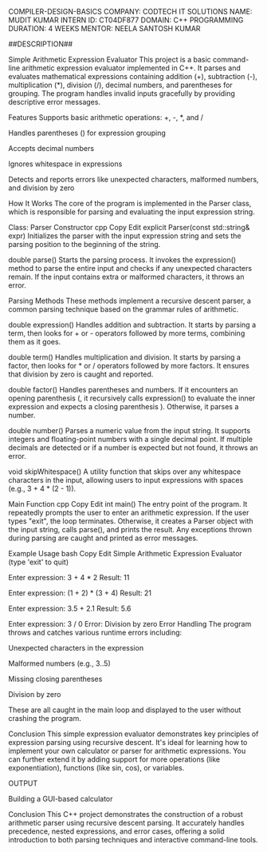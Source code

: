 COMPILER-DESIGN-BASICS
COMPANY: CODTECH IT SOLUTIONS NAME: MUDIT KUMAR INTERN ID: CT04DF877 DOMAIN: C++ PROGRAMMING DURATION: 4 WEEKS MENTOR: NEELA SANTOSH KUMAR

##DESCRIPTION##

Simple Arithmetic Expression Evaluator This project is a basic command-line arithmetic expression evaluator implemented in C++. It parses and evaluates mathematical expressions containing addition (+), subtraction (-), multiplication (*), division (/), decimal numbers, and parentheses for grouping. The program handles invalid inputs gracefully by providing descriptive error messages.

Features Supports basic arithmetic operations: +, -, *, and /

Handles parentheses () for expression grouping

Accepts decimal numbers

Ignores whitespace in expressions

Detects and reports errors like unexpected characters, malformed numbers, and division by zero

How It Works The core of the program is implemented in the Parser class, which is responsible for parsing and evaluating the input expression string.

Class: Parser Constructor cpp Copy Edit explicit Parser(const std::string& expr) Initializes the parser with the input expression string and sets the parsing position to the beginning of the string.

double parse() Starts the parsing process. It invokes the expression() method to parse the entire input and checks if any unexpected characters remain. If the input contains extra or malformed characters, it throws an error.

Parsing Methods These methods implement a recursive descent parser, a common parsing technique based on the grammar rules of arithmetic.

double expression() Handles addition and subtraction. It starts by parsing a term, then looks for + or - operators followed by more terms, combining them as it goes.

double term() Handles multiplication and division. It starts by parsing a factor, then looks for * or / operators followed by more factors. It ensures that division by zero is caught and reported.

double factor() Handles parentheses and numbers. If it encounters an opening parenthesis (, it recursively calls expression() to evaluate the inner expression and expects a closing parenthesis ). Otherwise, it parses a number.

double number() Parses a numeric value from the input string. It supports integers and floating-point numbers with a single decimal point. If multiple decimals are detected or if a number is expected but not found, it throws an error.

void skipWhitespace() A utility function that skips over any whitespace characters in the input, allowing users to input expressions with spaces (e.g., 3 + 4 * (2 - 1)).

Main Function cpp Copy Edit int main() The entry point of the program. It repeatedly prompts the user to enter an arithmetic expression. If the user types "exit", the loop terminates. Otherwise, it creates a Parser object with the input string, calls parse(), and prints the result. Any exceptions thrown during parsing are caught and printed as error messages.

Example Usage bash Copy Edit Simple Arithmetic Expression Evaluator (type 'exit' to quit)

Enter expression: 3 + 4 * 2 Result: 11

Enter expression: (1 + 2) * (3 + 4) Result: 21

Enter expression: 3.5 + 2.1 Result: 5.6

Enter expression: 3 / 0 Error: Division by zero Error Handling The program throws and catches various runtime errors including:

Unexpected characters in the expression

Malformed numbers (e.g., 3..5)

Missing closing parentheses

Division by zero

These are all caught in the main loop and displayed to the user without crashing the program.

Conclusion This simple expression evaluator demonstrates key principles of expression parsing using recursive descent. It's ideal for learning how to implement your own calculator or parser for arithmetic expressions. You can further extend it by adding support for more operations (like exponentiation), functions (like sin, cos), or variables.

OUTPUT


Building a GUI-based calculator

Conclusion This C++ project demonstrates the construction of a robust arithmetic parser using recursive descent parsing. It accurately handles precedence, nested expressions, and error cases, offering a solid introduction to both parsing techniques and interactive command-line tools.
